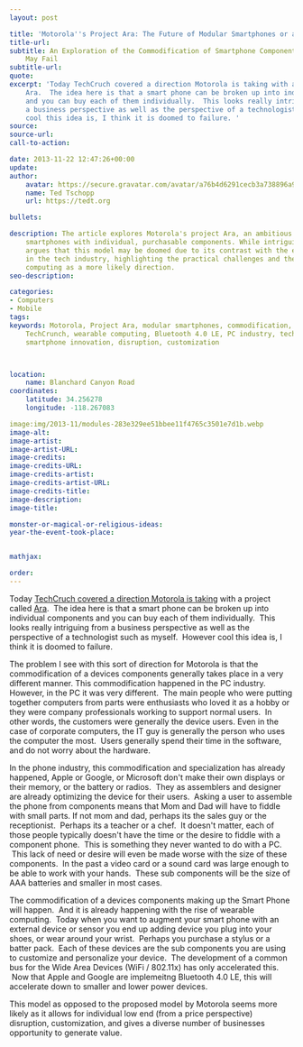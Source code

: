 ```yaml
---
layout: post

title: 'Motorola''s Project Ara: The Future of Modular Smartphones or a Doomed Venture?'
title-url:
subtitle: An Exploration of the Commodification of Smartphone Components and Why it
    May Fail
subtitle-url:
quote:
excerpt: 'Today TechCruch covered a direction Motorola is taking with a project called
    Ara.  The idea here is that a smart phone can be broken up into individual components
    and you can buy each of them individually.  This looks really intriguing from
    a business perspective as well as the perspective of a technologist such as myself.  However
    cool this idea is, I think it is doomed to failure. '
source:
source-url:
call-to-action:

date: 2013-11-22 12:47:26+00:00
update:
author:
    avatar: https://secure.gravatar.com/avatar/a76b4d6291cecb3a738896a971bfb903?s=512&d=mp&r=g
    name: Ted Tschopp
    url: https://tedt.org

bullets:

description: The article explores Motorola's project Ara, an ambitious idea of creating
    smartphones with individual, purchasable components. While intriguing, the author
    argues that this model may be doomed due to its contrast with the existing commodification
    in the tech industry, highlighting the practical challenges and the rise of wearable
    computing as a more likely direction.
seo-description:

categories:
- Computers
- Mobile
tags:
keywords: Motorola, Project Ara, modular smartphones, commodification, device components,
    TechCrunch, wearable computing, Bluetooth 4.0 LE, PC industry, technology trends,
    smartphone innovation, disruption, customization



location:
    name: Blanchard Canyon Road
coordinates:
    latitude: 34.256278
    longitude: -118.267083

image:img/2013-11/modules-283e329ee51bbee11f4765c3501e7d1b.webp
image-alt:
image-artist:
image-artist-URL:
image-credits:
image-credits-URL:
image-credits-artist:
image-credits-artist-URL:
image-credits-title:
image-description:
image-title:

monster-or-magical-or-religious-ideas:
year-the-event-took-place:


mathjax:

order:
---
```

Today <a href="http://techcrunch.com/2013/11/22/motorola-taps-3d-systems-to-produce-parts-for-its-crazy-modular-smartphones/" target="_blank" rel="noopener noreferrer">TechCruch covered a direction Motorola is taking</a> with a project called <a href="http://www.dscout.com/ara#" target="_blank" rel="noopener noreferrer">Ara</a>.  The idea here is that a smart phone can be broken up into individual components and you can buy each of them individually.  This looks really intriguing from a business perspective as well as the perspective of a technologist such as myself.  However cool this idea is, I think it is doomed to failure.

The problem I see with this sort of direction for Motorola is that the commodification of a devices components generally takes place in a very different manner. This commodification happened in the PC industry. However, in the PC it was very different.  The main people who were putting together computers from parts were enthusiasts who loved it as a hobby or they were company professionals working to support normal users.  In other words, the customers were generally the device users. Even in the case of corporate computers, the IT guy is generally the person who uses the computer the most.  Users generally spend their time in the software, and do not worry about the hardware.

In the phone industry, this commodification and specialization has already happened, Apple or Google, or Microsoft don't make their own displays or their memory, or the battery or radios.  They as assemblers and designer are already optimizing the device for their users.  Asking a user to assemble the phone from components means that Mom and Dad will have to fiddle with small parts. If not mom and dad, perhaps its the sales guy or the receptionist.  Perhaps its a teacher or a chef.  It doesn't matter, each of those people typically doesn't have the time or the desire to fiddle with a component phone.  This is something they never wanted to do with a PC.  This lack of need or desire will even be made worse with the size of these components.  In the past a video card or a sound card was large enough to be able to work with your hands.  These sub components will be the size of AAA batteries and smaller in most cases.

The commodification of a devices components making up the Smart Phone will happen.  And it is already happening with the rise of wearable computing.  Today when you want to augment your smart phone with an external device or sensor you end up adding device you plug into your shoes, or wear around your wrist.  Perhaps you purchase a stylus or a batter pack.  Each of these devices are the sub components you are using to customize and personalize your device.  The development of a common bus for the Wide Area Devices (WiFi / 802.11x) has only accelerated this.  Now that Apple and Google are implemeitng Bluetooth 4.0 LE, this will accelerate down to smaller and lower power devices.

This model as opposed to the proposed model by Motorola seems more likely as it allows for individual low end (from a price perspective) disruption, customization, and gives a diverse number of businesses opportunity to generate value.